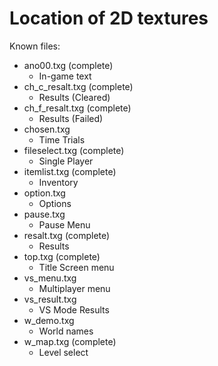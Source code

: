 # Location of 2D textures

Known files:
- ano00.txg (complete)
    - In-game text
- ch_c_resalt.txg (complete)
    - Results (Cleared)
- ch_f_resalt.txg (complete)
    - Results (Failed)
- chosen.txg
    - Time Trials
- fileselect.txg (complete)
    - Single Player
- itemlist.txg (complete)
    - Inventory
- option.txg
    - Options
- pause.txg
    - Pause Menu
- resalt.txg (complete)
    -  Results
- top.txg (complete)
    - Title Screen menu
- vs_menu.txg 
    - Multiplayer menu
- vs_result.txg
    - VS Mode Results
- w_demo.txg
    - World names
- w_map.txg (complete)
    - Level select

